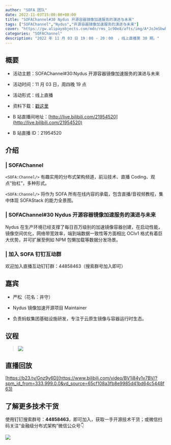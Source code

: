 ```yaml
---
author: "SOFA 团队"
date: 2022-11-03T15:00:00+08:00
title: "SOFAChannel#30 Nydus 开源容器镜像加速服务的演进与未来"
tags: ["SOFAChannel","Nydus","开源容器镜像加速服务的演进与未来"]
cover: "https://gw.alipayobjects.com/mdn/rms_1c90e8/afts/img/A*JoJmSbwhZAoAAAAAAAAAAAAAARQnAQ"
categories: "SOFAChannel"
description: "2022 年 11 月 03 日 19：00 - 20：00  ，线上直播第 30 期。"
---
```


## 概要

- 活动主题：SOFAChannel#30:Nydus 开源容器镜像加速服务的演进与未来

- 活动时间：11 月 03 日，周四晚 19 点

- 活动形式：线上直播

- 资料下载：[戳这里](https://mdn.alipayobjects.com/huamei_soxoym/afts/file/A*TzAJTptqLP8AAAAAAAAAAAAADrGAAQ/SOFAChannel%20-%20Nydus%E9%95%9C%E5%83%8F%E6%9C%8D%E5%8A%A1%E7%9A%84%E6%BC%94%E8%BF%9B%E5%8F%8A%E6%9C%AA%E6%9D%A5.pdf)

- B 站直播间地址：[http://live.bilibili.com/21954520](http://live.bilibili.com/21954520)

- B 站直播 ID：21954520

## 介绍

### | SOFAChannel

`<SOFA:Channel/>` 有趣实用的分布式架构频道，前沿技术、直播 Coding、观点“抬杠”，多种形式。

`<SOFA:Channel/>` 将作为 SOFA 所有在线内容的承载，包含直播/音视频教程，集中体现 SOFAStack 的能力全景图。

### | SOFAChannel#30 Nydus 开源容器镜像加速服务的演进与未来

Nydus 在生产环境已经支撑了每日百万级别的加速镜像容器创建，在启动性能，镜像空间优化，网络带宽效率，端到端数据一致性等方面相比 OCIv1 格式有着巨大优势，并可扩展至例如 NPM 包懒加载等数据分发场景。

### | 加入 SOFA 钉钉互动群

欢迎加入直播互动钉钉群：44858463（搜索群号加入即可）

## 嘉宾

- 严松（花名：井守）

- Nydus 镜像加速开源项目 Maintainer

- 负责蚂蚁集团基础设施研发，专注于云原生镜像与容器运行时生态。

## 议程

> ![](https://gw.alipayobjects.com/mdn/rms_1c90e8/afts/img/A*77FTSaxGPI4AAAAAAAAAAAAAARQnAQ)
>
## 直播回放

[https://b23.tv/Gnz9y6D](https://www.bilibili.com/video/BV1j84y1v7BV/?spm_id_from=333.999.0.0&vd_source=65cf108a3fb8e9985d41bd64c5448f63)

## 了解更多技术干货

使用钉钉搜索群号：**44858463**，即可加入，获取一手开源技术干货；或微信扫码关注“金融级分布式架构”微信公众号👇

![](https://gw.alipayobjects.com/mdn/rms_1c90e8/afts/img/A*_a06Q7zMKnwAAAAAAAAAAAAAARQnAQ.image)
